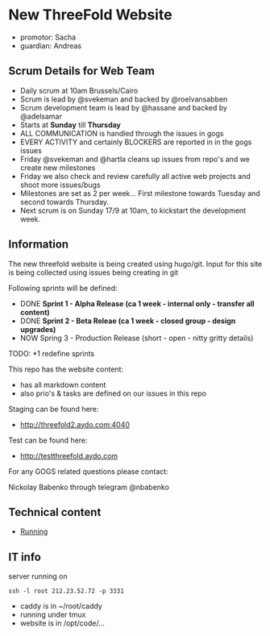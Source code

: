 # New ThreeFold Website

- promotor: Sacha
- guardian: Andreas


## Scrum Details for Web Team

* Daily scrum at 10am Brussels/Cairo
* Scrum is lead by @svekeman and backed by @roelvansabben
* Scrum development team is lead by @hassane and backed by @adelsamar
* Starts at **Sunday** till **Thursday**
* ALL COMMUNICATION is handled through the issues in gogs
* EVERY ACTIVITY and certainly BLOCKERS are reported in in the gogs issues
* Friday @svekeman and @hartla cleans up issues from repo's and we create new milestones
* Friday we also check and review carefully all active web projects and shoot more issues/bugs
* Milestones are set as 2 per week... First milestone towards Tuesday and second towards Thursday.
* Next scrum is on Sunday 17/9 at 10am, to kickstart the development week.


## Information

The new threefold website is being created using hugo/git.
Input for this site is being collected using issues being creating in git

Following sprints will be defined:
* DONE **Sprint 1 - Alpha Release (ca 1 week - internal only - transfer all content)**
* DONE **Sprint 2 - Beta Releae (ca 1 week - closed group - design upgrades)**
* NOW Spring 3 - Production Release (short - open - nitty gritty details)

TODO: *1 redefine sprints

This repo has the website content:

- has all markdown content
- also prio's & tasks are defined on our issues in this repo

Staging can be found here:

- http://threefold2.aydo.com:4040

Test can be found here:

- http://testthreefold.aydo.com

For any GOGS related questions please contact:

Nickolay Babenko through telegram @nbabenko

## Technical content

- [Running](docs/Running.md)

## IT info

server running on

```
ssh -l root 212.23.52.72 -p 3331
```

- caddy is in ~/root/caddy
- running under tmux
- website is in /opt/code/...
